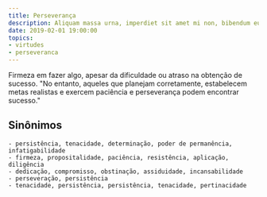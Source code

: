 ```yaml
---
title: Perseverança
description: Aliquam massa urna, imperdiet sit amet mi non, bibendum euismod est.
date: 2019-02-01 19:00:00
topics: 
- virtudes
- perseveranca
---
```


Firmeza em fazer algo, apesar da dificuldade ou atraso na obtenção de sucesso.
	"No entanto, aqueles que planejam corretamente, estabelecem metas realistas e exercem paciência e perseverança podem encontrar sucesso."

## Sinônimos
	- persistência, tenacidade, determinação, poder de permanência, infatigabilidade
	- firmeza, propositalidade, paciência, resistência, aplicação, diligência
	- dedicação, compromisso, obstinação, assiduidade, incansabilidade
	- perseveração, persistência
	- tenacidade, persistência, persistência, tenacidade, pertinacidade


